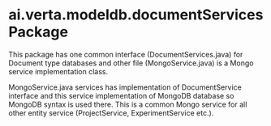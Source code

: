 # ai.verta.modeldb.documentServices Package

This package has one common interface (DocumentServices.java) for Document type databases and other file (MongoService.java) is a Mongo service implementation class.

MongoService.java services has implementation of DocumentService interface and this service implementation of MongoDB database so MongoDB syntax is used there. This is a common Mongo service for all other entity service (ProjectService, ExperimentService etc.).